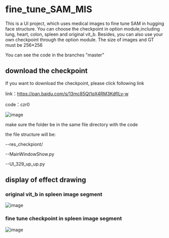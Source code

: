 # fine_tune_SAM_MIS
This is a UI project, which uses medical images to fine tune SAM in hugging face structure. 
You can choose the checkpoint in option module,including lung, heart, colon, spleen and original vit_b. 
Besides, you can also use your own checkpoint through the option module.
The size of images and GT must be 256*256

You can see the code in the branches "master"


## download the checkpoint 
If you want to download the checkpoint, please click following link

link：https://pan.baidu.com/s/13mc85Qt1qX4RM3KdfILy-w 


code：czr0

![image](https://github.com/jaychan0/fine_tune_SAM_MIS/assets/105201516/67b00fe5-260d-4bca-90f3-1eee6815db27)

make sure the folder be in the same file directory with the code

the file structure will be:

--res_checkpiont/

--MainWindowShow.py

--UI_329_up_up.py

## display of effect drawing
### original vit_b in spleen image segment
![image](https://github.com/jaychan0/fine_tune_SAM_MIS/assets/105201516/9593a202-65d5-431a-a0b6-2b49708276d3)

### fine tune checkpoint in spleen image segment
![image](https://github.com/jaychan0/fine_tune_SAM_MIS/assets/105201516/d4e79fb1-8123-4a7f-9f2f-4cbe10820b91)
